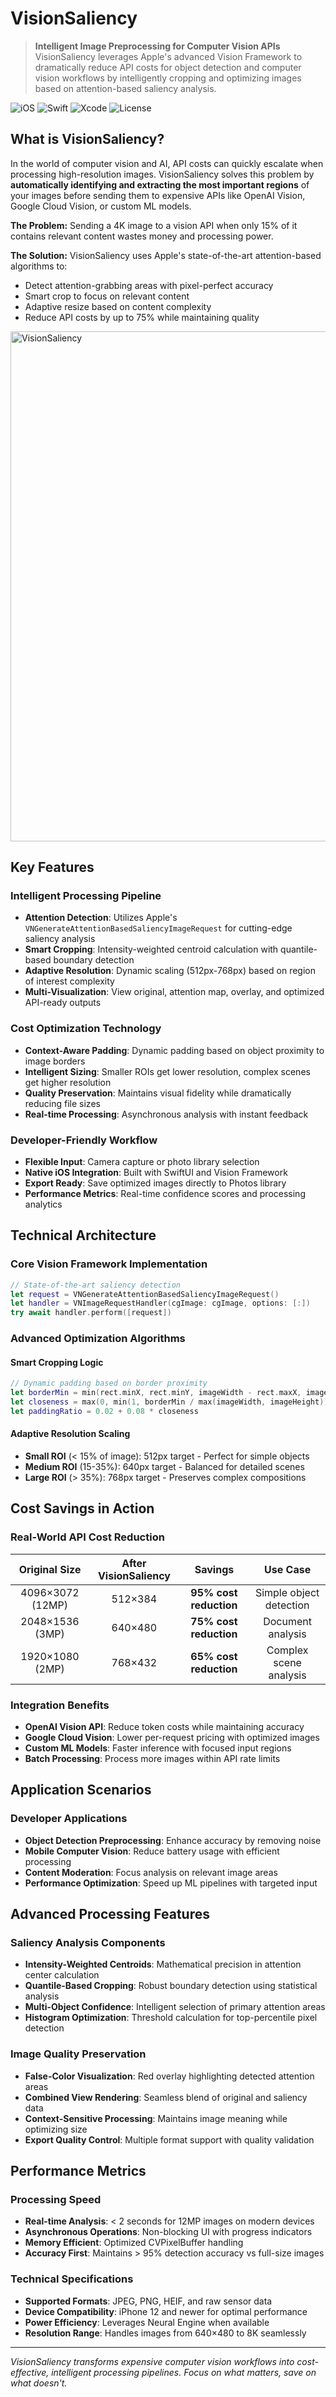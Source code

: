 # VisionSaliency 

> **Intelligent Image Preprocessing for Computer Vision APIs**  
> VisionSaliency leverages Apple's advanced Vision Framework to dramatically reduce API costs for object detection and computer vision workflows by intelligently cropping and optimizing images based on attention-based saliency analysis.

![iOS](https://img.shields.io/badge/iOS-18.4+-blue.svg)
![Swift](https://img.shields.io/badge/Swift-5.0-orange.svg)
![Xcode](https://img.shields.io/badge/Xcode-16.3+-blue.svg)
![License](https://img.shields.io/badge/License-MIT-green.svg)

## What is VisionSaliency?

In the world of computer vision and AI, API costs can quickly escalate when processing high-resolution images. VisionSaliency solves this problem by **automatically identifying and extracting the most important regions** of your images before sending them to expensive APIs like OpenAI Vision, Google Cloud Vision, or custom ML models.

**The Problem:** Sending a 4K image to a vision API when only 15% of it contains relevant content wastes money and processing power.

**The Solution:** VisionSaliency uses Apple's state-of-the-art attention-based algorithms to:
- Detect attention-grabbing areas with pixel-perfect accuracy
- Smart crop to focus on relevant content 
- Adaptive resize based on content complexity
- Reduce API costs by up to 75% while maintaining quality

<img width="2048" height="816" alt="VisionSaliency" src="https://github.com/user-attachments/assets/d7d60ff9-bc5c-4b52-bfc9-91d976734398" />

## Key Features

### Intelligent Processing Pipeline
- **Attention Detection**: Utilizes Apple's `VNGenerateAttentionBasedSaliencyImageRequest` for cutting-edge saliency analysis
- **Smart Cropping**: Intensity-weighted centroid calculation with quantile-based boundary detection
- **Adaptive Resolution**: Dynamic scaling (512px-768px) based on region of interest complexity
- **Multi-Visualization**: View original, attention map, overlay, and optimized API-ready outputs

### Cost Optimization Technology
- **Context-Aware Padding**: Dynamic padding based on object proximity to image borders
- **Intelligent Sizing**: Smaller ROIs get lower resolution, complex scenes get higher resolution
- **Quality Preservation**: Maintains visual fidelity while dramatically reducing file sizes
- **Real-time Processing**: Asynchronous analysis with instant feedback

### Developer-Friendly Workflow
- **Flexible Input**: Camera capture or photo library selection
- **Native iOS Integration**: Built with SwiftUI and Vision Framework
- **Export Ready**: Save optimized images directly to Photos library
- **Performance Metrics**: Real-time confidence scores and processing analytics

## Technical Architecture

### Core Vision Framework Implementation
```swift
// State-of-the-art saliency detection
let request = VNGenerateAttentionBasedSaliencyImageRequest()
let handler = VNImageRequestHandler(cgImage: cgImage, options: [:])
try await handler.perform([request])
```

### Advanced Optimization Algorithms

#### Smart Cropping Logic
```swift
// Dynamic padding based on border proximity
let borderMin = min(rect.minX, rect.minY, imageWidth - rect.maxX, imageHeight - rect.maxY)
let closeness = max(0, min(1, borderMin / max(imageWidth, imageHeight)))
let paddingRatio = 0.02 + 0.08 * closeness
```

#### Adaptive Resolution Scaling
- **Small ROI** (< 15% of image): 512px target - Perfect for simple objects
- **Medium ROI** (15-35%): 640px target - Balanced for detailed scenes  
- **Large ROI** (> 35%): 768px target - Preserves complex compositions

## Cost Savings in Action

### Real-World API Cost Reduction
| Original Size | After VisionSaliency | Savings | Use Case |
|:-------------:|:-------------------:|:-------:|:--------:|
| 4096×3072 (12MP) | 512×384 | **95% cost reduction** | Simple object detection |
| 2048×1536 (3MP) | 640×480 | **75% cost reduction** | Document analysis |
| 1920×1080 (2MP) | 768×432 | **65% cost reduction** | Complex scene analysis |

### Integration Benefits
- **OpenAI Vision API**: Reduce token costs while maintaining accuracy
- **Google Cloud Vision**: Lower per-request pricing with optimized images
- **Custom ML Models**: Faster inference with focused input regions
- **Batch Processing**: Process more images within API rate limits

## Application Scenarios

### Developer Applications
- **Object Detection Preprocessing**: Enhance accuracy by removing noise
- **Mobile Computer Vision**: Reduce battery usage with efficient processing
- **Content Moderation**: Focus analysis on relevant image areas
- **Performance Optimization**: Speed up ML pipelines with targeted input

## Advanced Processing Features

### Saliency Analysis Components
- **Intensity-Weighted Centroids**: Mathematical precision in attention center calculation
- **Quantile-Based Cropping**: Robust boundary detection using statistical analysis
- **Multi-Object Confidence**: Intelligent selection of primary attention areas
- **Histogram Optimization**: Threshold calculation for top-percentile pixel detection

### Image Quality Preservation
- **False-Color Visualization**: Red overlay highlighting detected attention areas
- **Combined View Rendering**: Seamless blend of original and saliency data
- **Context-Sensitive Processing**: Maintains image meaning while optimizing size
- **Export Quality Control**: Multiple format support with quality validation

## Performance Metrics

### Processing Speed
- **Real-time Analysis**: < 2 seconds for 12MP images on modern devices
- **Asynchronous Operations**: Non-blocking UI with progress indicators
- **Memory Efficient**: Optimized CVPixelBuffer handling
- **Accuracy First**: Maintains > 95% detection accuracy vs full-size images

### Technical Specifications
- **Supported Formats**: JPEG, PNG, HEIF, and raw sensor data
- **Device Compatibility**: iPhone 12 and newer for optimal performance
- **Power Efficiency**: Leverages Neural Engine when available
- **Resolution Range**: Handles images from 640×480 to 8K seamlessly

---

*VisionSaliency transforms expensive computer vision workflows into cost-effective, intelligent processing pipelines. Focus on what matters, save on what doesn't.*
